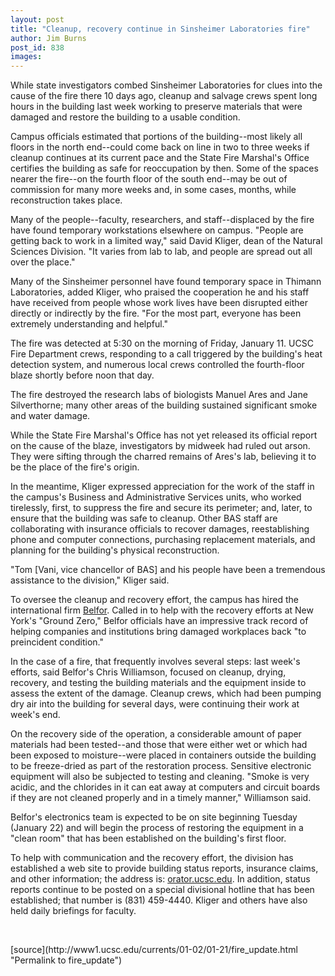 ```yaml
---
layout: post
title: "Cleanup, recovery continue in Sinsheimer Laboratories fire"
author: Jim Burns
post_id: 838
images:
---
```


While state investigators combed Sinsheimer Laboratories for clues into the cause of the fire there 10 days ago, cleanup and salvage crews spent long hours in the building last week working to preserve materials that were damaged and restore the building to a usable condition.
<p>
  Campus officials estimated that portions of the building--most likely all floors in the north end--could come back on line in two to three weeks if cleanup continues at its current pace and the State Fire Marshal's Office certifies the building as safe for reoccupation by then. Some of the spaces nearer the fire--on the fourth floor of the south end--may be out of commission for many more weeks and, in some cases, months, while reconstruction takes place.
</p>
<p>
  Many of the people--faculty, researchers, and staff--displaced by the fire have found temporary workstations elsewhere on campus. "People are getting back to work in a limited way," said David Kliger, dean of the Natural Sciences Division. "It varies from lab to lab, and people are spread out all over the place."
</p>
<p>
  Many of the Sinsheimer personnel have found temporary space in Thimann Laboratories, added Kliger, who praised the cooperation he and his staff have received from people whose work lives have been disrupted either directly or indirectly by the fire. "For the most part, everyone has been extremely understanding and helpful."
</p>
<p>
  The fire was detected at 5:30 on the morning of Friday, January 11. UCSC Fire Department crews, responding to a call triggered by the building's heat detection system, and numerous local crews controlled the fourth-floor blaze shortly before noon that day.
</p>
<p>
  The fire destroyed the research labs of biologists Manuel Ares and Jane Silverthorne; many other areas of the building sustained significant smoke and water damage.
</p>
<p>
  While the State Fire Marshal's Office has not yet released its official report on the cause of the blaze, investigators by midweek had ruled out arson. They were sifting through the charred remains of Ares's lab, believing it to be the place of the fire's origin.
</p>
<p>
  In the meantime, Kliger expressed appreciation for the work of the staff in the campus's Business and Administrative Services units, who worked tirelessly, first, to suppress the fire and secure its perimeter; and, later, to ensure that the building was safe to cleanup. Other BAS staff are collaborating with insurance officials to recover damages, reestablishing phone and computer connections, purchasing replacement materials, and planning for the building's physical reconstruction.
</p>
<p>
  "Tom [Vani, vice chancellor of BAS] and his people have been a tremendous assistance to the division," Kliger said.
</p>
<p>
  To oversee the cleanup and recovery effort, the campus has hired the international firm <a href="http://www.belfor.com">Belfor</a>. Called in to help with the recovery efforts at New York's "Ground Zero," Belfor officials have an impressive track record of helping companies and institutions bring damaged workplaces back "to preincident condition."
</p>
<p>
  In the case of a fire, that frequently involves several steps: last week's efforts, said Belfor's Chris Williamson, focused on cleanup, drying, recovery, and testing the building materials and the equipment inside to assess the extent of the damage. Cleanup crews, which had been pumping dry air into the building for several days, were continuing their work at week's end.
</p>
<p>
  On the recovery side of the operation, a considerable amount of paper materials had been tested--and those that were either wet or which had been exposed to moisture--were placed in containers outside the building to be freeze-dried as part of the restoration process. Sensitive electronic equipment will also be subjected to testing and cleaning. "Smoke is very acidic, and the chlorides in it can eat away at computers and circuit boards if they are not cleaned properly and in a timely manner," Williamson said.
</p>
<p>
  Belfor's electronics team is expected to be on site beginning Tuesday (January 22) and will begin the process of restoring the equipment in a "clean room" that has been established on the building's first floor.
</p>
<p>
  To help with communication and the recovery effort, the division has established a web site to provide building status reports, insurance claims, and other information; the address is: <a href="http://orator.ucsc.edu">orator.ucsc.edu</a>. In addition, status reports continue to be posted on a special divisional hotline that has been established; that number is (831) 459-4440. Kliger and others have also held daily briefings for faculty.
</p>
<p>
  <br>

</p>
<p>

</p>
[source](http://www1.ucsc.edu/currents/01-02/01-21/fire_update.html "Permalink to fire_update")
